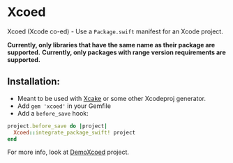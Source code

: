 # Xcoed

Xcoed (Xcode co-ed) - Use a `Package.swift` manifest for an Xcode project.

**Currently, only libraries that have the same name as their package are supported.**
**Currently, only packages with range version requirements are supported.**

## Installation:

* Meant to be used with [Xcake](https://github.com/igor-makarov/xcake) or some other Xcodeproj generator.
* Add `gem 'xcoed'` in your Gemfile
* Add a `before_save` hook:  
```ruby
project.before_save do |project|
  Xcoed::integrate_package_swift! project
end
```

For more info, look at [DemoXcoed](https://github.com/igor-makarov/DemoXcoed) project.
